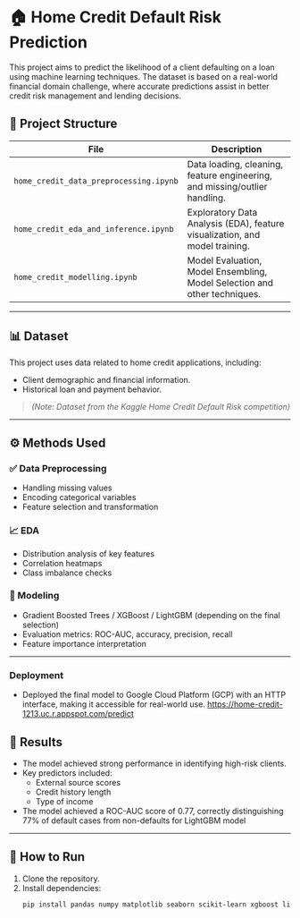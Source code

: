 # 🏠 Home Credit Default Risk Prediction

This project aims to predict the likelihood of a client defaulting on a loan using machine learning techniques. The dataset is based on a real-world financial domain challenge, where accurate predictions assist in better credit risk management and lending decisions.

## 📁 Project Structure

| File                                      | Description                                                                 |
|-------------------------------------------|-----------------------------------------------------------------------------|
| `home_credit_data_preprocessing.ipynb`    | Data loading, cleaning, feature engineering, and missing/outlier handling. |
| `home_credit_eda_and_inference.ipynb`     | Exploratory Data Analysis (EDA), feature visualization, and model training.|
| `home_credit_modelling.ipynb`             | Model Evaluation, Model Ensembling, Model Selection and other techniques.  |

---

## 📊 Dataset

This project uses data related to home credit applications, including:
- Client demographic and financial information.
- Historical loan and payment behavior.

> *(Note: Dataset from the Kaggle Home Credit Default Risk competition)*

---

## ⚙️ Methods Used

### ✅ Data Preprocessing
- Handling missing values
- Encoding categorical variables
- Feature selection and transformation

### 📈 EDA
- Distribution analysis of key features
- Correlation heatmaps
- Class imbalance checks

### 🤖 Modeling
- Gradient Boosted Trees / XGBoost / LightGBM (depending on the final selection)
- Evaluation metrics: ROC-AUC, accuracy, precision, recall
- Feature importance interpretation

---
### Deployment
- Deployed the final model to Google Cloud Platform (GCP) with an HTTP interface, making it accessible for real-world use.
https://home-credit-1213.uc.r.appspot.com/predict 


## 🎯 Results

- The model achieved strong performance in identifying high-risk clients.
- Key predictors included:
  - External source scores
  - Credit history length
  - Type of income
- The model achieved a ROC-AUC score of 0.77, correctly distinguishing 77% of default cases from non-defaults for LightGBM model
---

## 🚀 How to Run

1. Clone the repository.
2. Install dependencies:
   ```bash
   pip install pandas numpy matplotlib seaborn scikit-learn xgboost lightgbm
